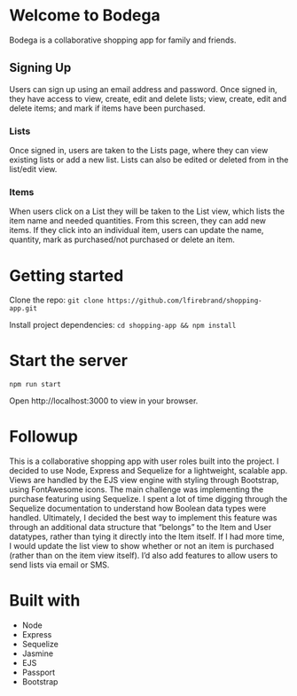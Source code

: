 # Welcome to Bodega
Bodega is a collaborative shopping app for family and friends.

## Signing Up
Users can sign up using an email address and password. Once signed in, they have access to view, create, edit and delete lists; view, create, edit and delete items; and mark if items have been purchased.

### Lists
Once signed in, users are taken to the Lists page, where they can view existing lists or add a new list. Lists can also be edited or deleted from in the list/edit view.

### Items
When users click on a List they will be taken to the List view, which lists the item name and needed quantities. From this screen, they can add new items. If they click into an individual item, users can update the name, quantity, mark as purchased/not purchased or delete an item.

# Getting started

Clone the repo:
`git clone https://github.com/lfirebrand/shopping-app.git`

Install project dependencies:
`cd shopping-app && npm install`

# Start the server
`npm run start`

Open http://localhost:3000 to view in your browser.

# Followup

This is a collaborative shopping app with user roles built into the project. I decided to use Node, Express and Sequelize for a lightweight, scalable app. Views are handled by the EJS view engine with styling through Bootstrap, using FontAwesome icons. The main challenge was implementing the purchase featuring using Sequelize. I spent a lot of time digging through the Sequelize documentation to understand how Boolean data types were handled. Ultimately, I decided the best way to implement this feature was through an additional data structure that “belongs” to the Item and User datatypes, rather than tying it directly into the Item itself. If I had more time, I would update the list view to show whether or not an item is purchased (rather than on the item view itself). I’d also add features to allow users to send lists via email or SMS.

# Built with
* Node
* Express
* Sequelize
* Jasmine
* EJS
* Passport
* Bootstrap
